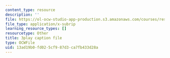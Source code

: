 ```yaml
---
content_type: resource
description: ''
file: https://ol-ocw-studio-app-production.s3.amazonaws.com/courses/res-18-008-calculus-revisited-complex-variables-differential-equations-and-linear-algebra-fall-2011/13ad19b0fd025cf987d3ca7fb433d28a_anICA1XFJ_M.vtt
file_type: application/x-subrip
learning_resource_types: []
resourcetype: Other
title: 3play caption file
type: OCWFile
uid: 13ad19b0-fd02-5cf9-87d3-ca7fb433d28a
---
```


